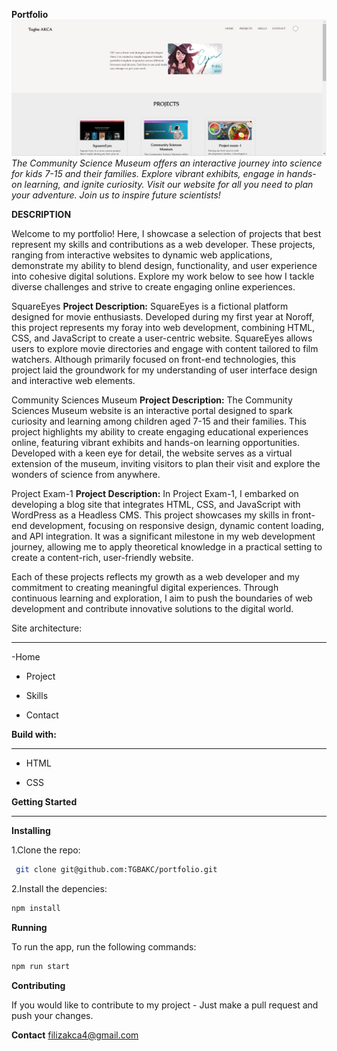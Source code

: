 
**Portfolio**
![alt text](<Screenshot 2024-02-26 193357.png>)
*The Community Science Museum offers an interactive journey into science for kids 7-15 and their families. Explore vibrant exhibits, engage in hands-on learning, and ignite curiosity. Visit our website for all you need to plan your adventure. Join us to inspire future scientists!*


**DESCRIPTION**

Welcome to my portfolio! Here, I showcase a selection of projects that best represent my skills and contributions as a web developer. These projects, ranging from interactive websites to dynamic web applications, demonstrate my ability to blend design, functionality, and user experience into cohesive digital solutions. Explore my work below to see how I tackle diverse challenges and strive to create engaging online experiences.

SquareEyes
**Project Description:**
SquareEyes is a fictional platform designed for movie enthusiasts. Developed during my first year at Noroff, this project represents my foray into web development, combining HTML, CSS, and JavaScript to create a user-centric website. SquareEyes allows users to explore movie directories and engage with content tailored to film watchers. Although primarily focused on front-end technologies, this project laid the groundwork for my understanding of user interface design and interactive web elements.


Community Sciences Museum
**Project Description:**
The Community Sciences Museum website is an interactive portal designed to spark curiosity and learning among children aged 7-15 and their families. This project highlights my ability to create engaging educational experiences online, featuring vibrant exhibits and hands-on learning opportunities. Developed with a keen eye for detail, the website serves as a virtual extension of the museum, inviting visitors to plan their visit and explore the wonders of science from anywhere.


Project Exam-1
**Project Description:**
In Project Exam-1, I embarked on developing a blog site that integrates HTML, CSS, and JavaScript with WordPress as a Headless CMS. This project showcases my skills in front-end development, focusing on responsive design, dynamic content loading, and API integration. It was a significant milestone in my web development journey, allowing me to apply theoretical knowledge in a practical setting to create a content-rich, user-friendly website.


Each of these projects reflects my growth as a web developer and my commitment to creating meaningful digital experiences. Through continuous learning and exploration, I aim to push the boundaries of web development and contribute innovative solutions to the digital world.

Site architecture:
___

-Home

- Project

- Skills

- Contact



**Build with:**
___

- HTML

- CSS


  
 
**Getting Started**
___ 

**Installing**

1.Clone the repo:
```bash
 git clone git@github.com:TGBAKC/portfolio.git
```
2.Install the depencies:
```bash
npm install
```

**Running**

To run the app, run the following commands:

```bash
npm run start
```
**Contributing**

If you would like to contribute to my project - Just make a pull request and push your changes.

**Contact**
filizakca4@gmail.com
